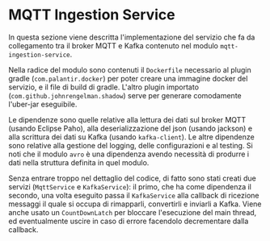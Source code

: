 # MQTT Ingestion Service

In questa sezione viene descritta l'implementazione del servizio che fa da collegamento tra il broker MQTT e Kafka contenuto nel modulo `mqtt-ingestion-service`.

Nella radice del modulo sono contenuti il `Dockerfile` necessario al plugin gradle (`com.palantir.docker`) per poter creare una immagine docker del servizio, e il file di build di gradle. L'altro plugin importato (`com.github.johnrengelman.shadow`) serve per generare comodamente l'uber-jar eseguibile.

Le dipendenze sono quelle relative alla lettura dei dati sul broker MQTT (usando Eclipse Paho), alla deserializzazione del json (usando jackson) e alla scrittura dei dati su Kafka (usando `kafka-client`). Le altre dipendenze sono relative alla gestione del logging, delle configurazioni e al testing. Si noti che il modulo `avro` è una dipendenza avendo necessità di produrre i dati nella struttura definita in quel modulo.

Senza entrare troppo nel dettaglio del codice, di fatto sono stati creati due servizi (`MqttService` e `KafkaService`): il primo, che ha come dipendenza il secondo, una volta eseguito passa il `KafkaService` alla callback di ricezione messaggi il quale si occupa di rimapparli, convertirli e inviarli a Kafka. Viene anche usato un `CountDownLatch` per bloccare l'esecuzione del main thread, ed eventualmente uscire in caso di errore facendolo decrementare dalla callback.
